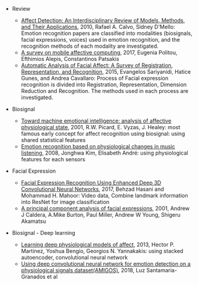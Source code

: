 * Review
  * [Affect Detection: An Interdisciplinary Review of Models, Methods, and Their Applications](http://ieeexplore.ieee.org/document/5520655/), 2010, Rafael A. Calvo, Sidney D'Mello: Emotion recognition papers are classified into modalities (biosignals, facial expressions, voices) used in emotion recognition, and the recognition methods of each modality are investigated.
  * [A survey on mobile affective computing](https://www.sciencedirect.com/science/article/pii/S1574013717300382), 2017, Eugenia Politou, Efthimios Alepis, Constantinos Patsakis
  * [Automatic Analysis of Facial Affect: A Survey of Registration, Representation, and Recognition](http://ieeexplore.ieee.org/xpls/icp.jsp?arnumber=6940284), 2015, Evangelos Sariyanidi, Hatice Gunes, and Andrea Cavallaro: Process of Facial expression recognition is divided into Registration, Representation, Dimension Reduction and Recognition. The methods used in each process are investigated.

* Biosignal
  * [Toward machine emotional intelligence: analysis of affective physiological state](http://ieeexplore.ieee.org/document/954607/), 2001, R.W. Picard, E. Vyzas, J. Healey: most famous early concept for affect recognition using biosignal: using shared statistical features
  * [Emotion recognition based on physiological changes in music listening](http://ieeexplore.ieee.org/document/4441720/), 2008, Jonghwa Kim, Elisabeth André: using physiological features for each sensors

* Facial Expression
  * [Facial Expression Recognition Using Enhanced Deep 3D Convolutional Neural Networks](http://ieeexplore.ieee.org/stamp/stamp.jsp?arnumber=8015016), 2017, Behzad Hasani and Mohammad H. Mahoor: Video data, Combine landmark information into ResNet for image classification
  * [A principal component analysis of facial expressions](https://www.sciencedirect.com/science/article/pii/S0042698901000025), 2001,  Andrew J Caldera, A.Mike Burton, Paul Miller, Andrew W Young, Shigeru Akamatsu

* Biosignal - Deep learning
  * [Learning deep physiological models of affect](http://ieeexplore.ieee.org/document/6496209/), 2013, Hector P. Martinez, Yoshua Bengio, Georgios N. Yannakakis: using stacked autoencoder, convolutional neural network
  * [Using deep convolutional neural network for emotion detection on a physiological signals dataset(AMIGOS)](https://ieeexplore.ieee.org/document/8543567), 2018, Luz Santamaria-Granados et al
